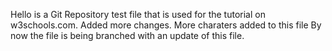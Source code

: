 Hello is a Git Repository test file that is used for the tutorial on w3schools.com. Added more changes. More charaters added to this file
By now the file is being branched with an update of this file.
